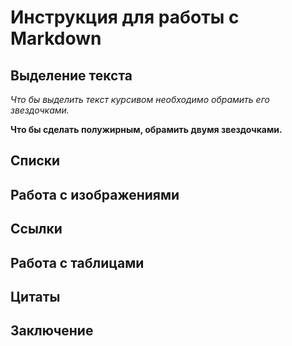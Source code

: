 # Инструкция для работы с Markdown

## Выделение текста

 *Что бы выделить текст курсивом необходимо обрамить его звездочками.*

**Что бы сделать полужирным, обрамить двумя звездочками.**

## Списки

## Работа с изображениями

## Ссылки

## Работа с таблицами

## Цитаты

## Заключение